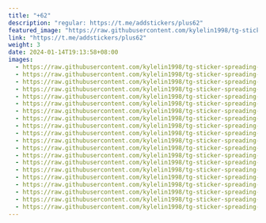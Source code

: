 ```yaml
---
title: "+62"
description: "regular: https://t.me/addstickers/plus62"
featured_image: "https://raw.githubusercontent.com/kylelin1998/tg-sticker-spreading-worldwide-images/main/img/8d80b82e-820f-464b-96c9-0be579a4d45d.jpg"
link: "https://t.me/addstickers/plus62"
weight: 3
date: 2024-01-14T19:13:58+08:00
images:
  - https://raw.githubusercontent.com/kylelin1998/tg-sticker-spreading-worldwide-images/main/img/8d80b82e-820f-464b-96c9-0be579a4d45d.jpg
  - https://raw.githubusercontent.com/kylelin1998/tg-sticker-spreading-worldwide-images/main/img/58867548-68bf-4743-8b06-2d05b860eb5e.jpg
  - https://raw.githubusercontent.com/kylelin1998/tg-sticker-spreading-worldwide-images/main/img/deb648b5-2b98-44ef-a84b-0af10a65ebdc.jpg
  - https://raw.githubusercontent.com/kylelin1998/tg-sticker-spreading-worldwide-images/main/img/4c282e34-9d9d-4d6f-95f6-63d87cf66ec6.jpg
  - https://raw.githubusercontent.com/kylelin1998/tg-sticker-spreading-worldwide-images/main/img/a9c2c05b-8e62-4b5d-b663-8f0daeef8ba7.jpg
  - https://raw.githubusercontent.com/kylelin1998/tg-sticker-spreading-worldwide-images/main/img/7a3dd131-d407-47e0-9b7d-70bd9f1b0865.jpg
  - https://raw.githubusercontent.com/kylelin1998/tg-sticker-spreading-worldwide-images/main/img/c409c644-2bb1-44fc-8b14-c020891ebc7c.jpg
  - https://raw.githubusercontent.com/kylelin1998/tg-sticker-spreading-worldwide-images/main/img/4eb576a4-b04d-4190-bb12-86928d2f33a9.jpg
  - https://raw.githubusercontent.com/kylelin1998/tg-sticker-spreading-worldwide-images/main/img/8cddfde0-8fac-44c0-97f9-11bd0bf7c627.jpg
  - https://raw.githubusercontent.com/kylelin1998/tg-sticker-spreading-worldwide-images/main/img/49b3c6fc-1735-420f-a55b-dc25d55acf36.jpg
  - https://raw.githubusercontent.com/kylelin1998/tg-sticker-spreading-worldwide-images/main/img/851600f9-ad36-4c74-a481-df99e76114de.jpg
  - https://raw.githubusercontent.com/kylelin1998/tg-sticker-spreading-worldwide-images/main/img/4852c1b8-bac7-45d8-80e5-aa530073662c.jpg
  - https://raw.githubusercontent.com/kylelin1998/tg-sticker-spreading-worldwide-images/main/img/b484d400-016e-4f56-8c9c-d6d797fc4fed.jpg
  - https://raw.githubusercontent.com/kylelin1998/tg-sticker-spreading-worldwide-images/main/img/250aaa5b-8670-40c6-9dc6-2886856b1679.jpg
  - https://raw.githubusercontent.com/kylelin1998/tg-sticker-spreading-worldwide-images/main/img/7e4ef0eb-6e51-4e67-8535-169230360bfc.jpg
  - https://raw.githubusercontent.com/kylelin1998/tg-sticker-spreading-worldwide-images/main/img/8bf7d54c-a13f-430b-aedb-602e4c7d948a.jpg
  - https://raw.githubusercontent.com/kylelin1998/tg-sticker-spreading-worldwide-images/main/img/8c2a49ec-ff45-4684-8507-d919cfca625d.jpg
  - https://raw.githubusercontent.com/kylelin1998/tg-sticker-spreading-worldwide-images/main/img/bca5e1bb-5f92-42b6-bcd5-ca6d8acc140e.jpg
  - https://raw.githubusercontent.com/kylelin1998/tg-sticker-spreading-worldwide-images/main/img/e6eb444a-363e-430d-9901-f995a8fbab5a.jpg
  - https://raw.githubusercontent.com/kylelin1998/tg-sticker-spreading-worldwide-images/main/img/c1c5cad4-e099-408c-945b-834ccf8731b5.jpg
---
```

